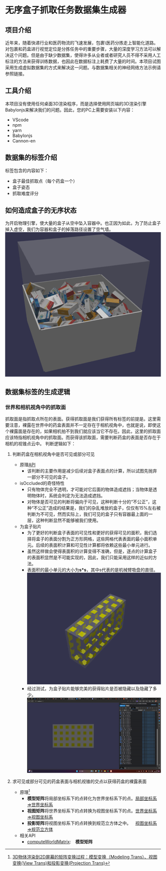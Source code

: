 **无序盒子抓取任务数据集生成器**
========================
## 项目介绍
近年来，随着快递行业和医药物流的飞速发展，包裹\医药分拣走上智能化道路。对包裹和药盒进行视觉定位是分拣任务中的重要步骤，大量的深度学习方法可以解决这个问题。但是由于缺少数据集，使得许多从业者或者研究人员不得不采用人工标注的方法来获得训练数据，也因此在数据标注上耗费了大量的时间。本项目试图采用生成虚拟数据集的方式来解决这一问题。与数据集相关的神经网络方法示例请参照链接。
## 工具介绍
本项目没有使用任何桌面3D渲染程序，而是选择使用网页端的3D渲染引擎Babylonjs来解决我们的问题。因此，您的PC上需要安装以下内容：
+ VScode
+ npm
+ yarn
+ Babylonjs
+ Cannon-en
## 数据集的标签介绍
标签包含的内容如下：
+ 盒子最佳抓取点（每个药盒一个）
+ 盒子姿态
+ 抓取难度评分
## 如何造成盒子的无序状态
为开启物理引擎，使大量的盒子从空中坠入容器中。也正因为如此，为了防止盒子掉入虚空，我们为容器和盒子的掉落路径设置了空气墙。
![Alt text](./url/container.png)
## 数据集标签的生成逻辑
### 世界和相机视角中的抓取面
抓取面是指抓取点所在的表面。获得抓取面是我们获得所有标签的前提是。这里需要注意，裸露在世界中的药盒表面并不一定存在于相机视角中，也就是说，即使这个裸露面是存在的，如果相机拍不到我们就应该当它不存在。因此，这里的抓取面应该特指相机视角中的抓取面。而获得该抓取面，需要判断药盒的表面是否存在于相机的视锥点云中。
判断逻辑如下：
1. 判断药盒在相机视角中是否可见或部分可见
    + 原理[API](https://doc.babylonjs.com/features/featuresDeepDive/occlusionQueries "occlusionQueries")
        - 该判断的主要作用是减少后续对盒子表面点的计算，所以试图先抛弃一部分不可见的盒子。
    + isOccluded的奇怪特性
        - 只有物体完全不透明，才可能对它后面的物体造成遮挡；当物体是透明物体时，系统会判定为无法造成遮挡。
        - 对物体是否可见的判断将偏向于可见，这种判断十分的“不公正”，这种“不公正”造成的结果是，我们的杂乱堆放的盒子，仅仅有15%左右被判断为不可见，然而实际上，我们可见的盒子只有容器最上面的一层，这种判断显然不能够被我们使用。
    + 为盒子贴片
        - 为了更好的判断盒子表面的可见性和更好的获得可见的面积，我们选择将盒子的表面分割为正方形网格，这些网格代表表面的最小面积单元。后续的表面积计算和可见性计算都将依赖这些最小单元进行。
        - 虽然这样做会使得表面积的计算变得不准确，但是，逐点的计算盒子的表面积显然是不可能实现的，因此，我们只能采用这样的近似的方法。
        - 表面积的最小单元的大小为**s*s**，其中s代表的是机械臂吸盘的直径。
        ![Alt text](./url/patches.png)
        - 经过测试，为盒子贴片能够完美的获得贴片是否被隐藏以及隐藏了多少。
        ![Alt text](./url/patchesHide.png)

2. 求可见或部分可见的药盒表面与相机视锥的交点以获得药盒的裸露表面
    + 原理[^1]
        - **模型矩阵**将局部坐标系下的点转化为世界坐标系下的点。<u>局部坐标系=>世界坐标系</u>
        - **视图矩阵**将世界坐标系下的点转换为视图坐标系下的点。<u>世界坐标系=>视图坐标系</u>
        - **投影矩阵**将视图坐标系下的点转换到规范立方体之中。&emsp;<u>视图坐标系=>规范立方体</u>
    + 相关API
        - [computeWorldMatrix](https://doc.babylonjs.com/features/featuresDeepDive/mesh/transforms/center_origin/ref_frame):&emsp;**模型矩阵**

[^1]:[3D物体渲染到2D屏幕的矩阵变换过程：模型变换（Modeling Trans）、视图变换(View Trans)和投影变换(Projection Trans)](https://zhuanlan.zhihu.com/p/466508365)